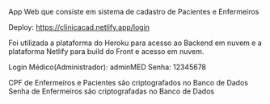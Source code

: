App Web que consiste em sistema de cadastro de Pacientes e Enfermeiros 

Deploy: https://clinicacad.netlify.app/login

Foi utilizada a plataforma do Heroku para acesso ao Backend em nuvem e a plataforma Netlify para build do Front e acesso em nuvem. 

Login Médico(Administrador): adminMED
Senha: 12345678

CPF de Enfermeiros e Pacientes são criptografados no Banco de Dados
Senha de Enfermeiros são criptografadas no Banco de Dados
